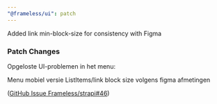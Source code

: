 ```yaml
---
"@frameless/ui": patch
---
```


Added link min-block-size for consistency with Figma

### Patch Changes

Opgeloste UI-problemen in het menu:

Menu mobiel versie ListItems/link block size volgens figma afmetingen

([GitHub Issue Frameless/strapi#46](https://github.com/orgs/GemeenteUtrecht/projects/24/views/1?pane=issue&itemId=127187528&issue=GemeenteUtrecht%7Cdesignsystem.utrecht.nl%7C46))
